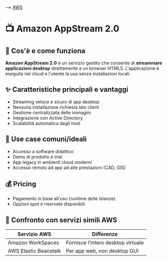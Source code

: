 --> [AWS](00-Intro/AWS.md)
# 📺 Amazon AppStream 2.0

## 📘 Cos'è e come funziona

**Amazon AppStream 2.0** è un servizio gestito che consente di **streammare applicazioni desktop** direttamente a un browser HTML5. L'applicazione è eseguita nel cloud e l'utente la usa senza installazioni locali.

## ✨ Caratteristiche principali e vantaggi

- Streaming veloce e sicuro di app desktop
- Nessuna installazione richiesta lato client
- Gestione centralizzata delle immagini
- Integrazione con Active Directory
- Scalabilità automatica degli host

## 🚀 Use case comuni/ideali

- Accesso a software didattico
- Demo di prodotto e trial
- App legacy in ambienti cloud moderni
- Accesso remoto ad app ad alte prestazioni (CAD, GIS)

## 💰 Pricing

- Pagamento in base all'uso (runtime delle istanze)
- Opzioni spot e riservate disponibili

## 🔄 Confronto con servizi simili AWS

| Servizio AWS         | Differenze                        |
|----------------------|-----------------------------------|
| Amazon WorkSpaces    | Fornisce l’intero desktop virtuale|
| AWS Elastic Beanstalk| Per app web, non desktop GUI      |
